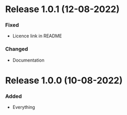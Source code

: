 # Release 1.0.1 (12-08-2022)

### Fixed

- Licence link in README

### Changed

- Documentation

# Release 1.0.0 (10-08-2022)

### Added

- Everything
